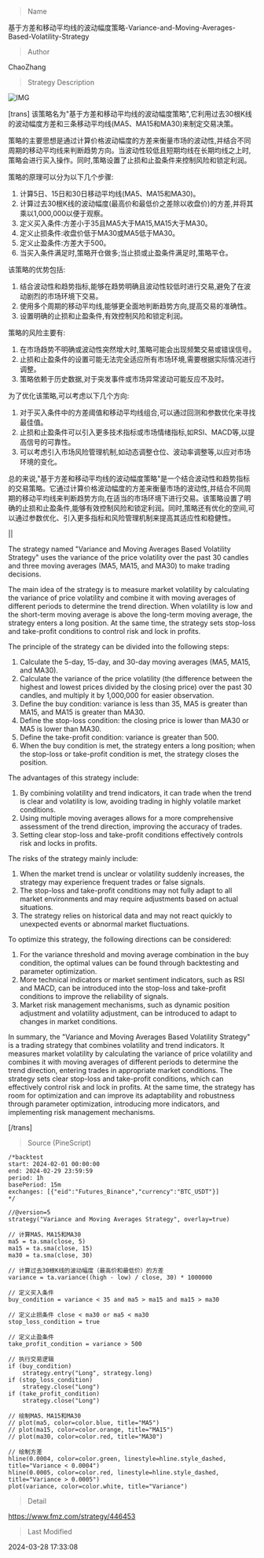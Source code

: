 
> Name

基于方差和移动平均线的波动幅度策略-Variance-and-Moving-Averages-Based-Volatility-Strategy

> Author

ChaoZhang

> Strategy Description

![IMG](https://www.fmz.com/upload/asset/a22f5e0918c30ba24b.png)

[trans]
该策略名为"基于方差和移动平均线的波动幅度策略",它利用过去30根K线的波动幅度方差和三条移动平均线(MA5、MA15和MA30)来制定交易决策。

策略的主要思想是通过计算价格波动幅度的方差来衡量市场的波动性,并结合不同周期的移动平均线来判断趋势方向。当波动性较低且短期均线在长期均线之上时,策略会进行买入操作。同时,策略设置了止损和止盈条件来控制风险和锁定利润。

策略的原理可以分为以下几个步骤:
1. 计算5日、15日和30日移动平均线(MA5、MA15和MA30)。
2. 计算过去30根K线的波动幅度(最高价和最低价之差除以收盘价)的方差,并将其乘以1,000,000以便于观察。
3. 定义买入条件:方差小于35且MA5大于MA15,MA15大于MA30。
4. 定义止损条件:收盘价低于MA30或MA5低于MA30。
5. 定义止盈条件:方差大于500。
6. 当买入条件满足时,策略开仓做多;当止损或止盈条件满足时,策略平仓。

该策略的优势包括:
1. 结合波动性和趋势指标,能够在趋势明确且波动性较低时进行交易,避免了在波动剧烈的市场环境下交易。
2. 使用多个周期的移动平均线,能够更全面地判断趋势方向,提高交易的准确性。
3. 设置明确的止损和止盈条件,有效控制风险和锁定利润。

策略的风险主要有:
1. 在市场趋势不明确或波动性突然增大时,策略可能会出现频繁交易或错误信号。
2. 止损和止盈条件的设置可能无法完全适应所有市场环境,需要根据实际情况进行调整。
3. 策略依赖于历史数据,对于突发事件或市场异常波动可能反应不及时。

为了优化该策略,可以考虑以下几个方向:
1. 对于买入条件中的方差阈值和移动平均线组合,可以通过回测和参数优化来寻找最佳值。
2. 止损和止盈条件可以引入更多技术指标或市场情绪指标,如RSI、MACD等,以提高信号的可靠性。
3. 可以考虑引入市场风险管理机制,如动态调整仓位、波动率调整等,以应对市场环境的变化。

总的来说,"基于方差和移动平均线的波动幅度策略"是一个结合波动性和趋势指标的交易策略。它通过计算价格波动幅度的方差来衡量市场的波动性,并结合不同周期的移动平均线来判断趋势方向,在适当的市场环境下进行交易。该策略设置了明确的止损和止盈条件,能够有效控制风险和锁定利润。同时,策略还有优化的空间,可以通过参数优化、引入更多指标和风险管理机制来提高其适应性和稳健性。

||

The strategy named "Variance and Moving Averages Based Volatility Strategy" uses the variance of the price volatility over the past 30 candles and three moving averages (MA5, MA15, and MA30) to make trading decisions.

The main idea of the strategy is to measure market volatility by calculating the variance of price volatility and combine it with moving averages of different periods to determine the trend direction. When volatility is low and the short-term moving average is above the long-term moving average, the strategy enters a long position. At the same time, the strategy sets stop-loss and take-profit conditions to control risk and lock in profits.

The principle of the strategy can be divided into the following steps:
1. Calculate the 5-day, 15-day, and 30-day moving averages (MA5, MA15, and MA30).
2. Calculate the variance of the price volatility (the difference between the highest and lowest prices divided by the closing price) over the past 30 candles, and multiply it by 1,000,000 for easier observation.
3. Define the buy condition: variance is less than 35, MA5 is greater than MA15, and MA15 is greater than MA30.
4. Define the stop-loss condition: the closing price is lower than MA30 or MA5 is lower than MA30.
5. Define the take-profit condition: variance is greater than 500.
6. When the buy condition is met, the strategy enters a long position; when the stop-loss or take-profit condition is met, the strategy closes the position.

The advantages of this strategy include:
1. By combining volatility and trend indicators, it can trade when the trend is clear and volatility is low, avoiding trading in highly volatile market conditions.
2. Using multiple moving averages allows for a more comprehensive assessment of the trend direction, improving the accuracy of trades.
3. Setting clear stop-loss and take-profit conditions effectively controls risk and locks in profits.

The risks of the strategy mainly include:
1. When the market trend is unclear or volatility suddenly increases, the strategy may experience frequent trades or false signals.
2. The stop-loss and take-profit conditions may not fully adapt to all market environments and may require adjustments based on actual situations.
3. The strategy relies on historical data and may not react quickly to unexpected events or abnormal market fluctuations.

To optimize this strategy, the following directions can be considered:
1. For the variance threshold and moving average combination in the buy condition, the optimal values can be found through backtesting and parameter optimization.
2. More technical indicators or market sentiment indicators, such as RSI and MACD, can be introduced into the stop-loss and take-profit conditions to improve the reliability of signals.
3. Market risk management mechanisms, such as dynamic position adjustment and volatility adjustment, can be introduced to adapt to changes in market conditions.

In summary, the "Variance and Moving Averages Based Volatility Strategy" is a trading strategy that combines volatility and trend indicators. It measures market volatility by calculating the variance of price volatility and combines it with moving averages of different periods to determine the trend direction, entering trades in appropriate market conditions. The strategy sets clear stop-loss and take-profit conditions, which can effectively control risk and lock in profits. At the same time, the strategy has room for optimization and can improve its adaptability and robustness through parameter optimization, introducing more indicators, and implementing risk management mechanisms.

[/trans]



> Source (PineScript)

``` pinescript
/*backtest
start: 2024-02-01 00:00:00
end: 2024-02-29 23:59:59
period: 1h
basePeriod: 15m
exchanges: [{"eid":"Futures_Binance","currency":"BTC_USDT"}]
*/

//@version=5
strategy("Variance and Moving Averages Strategy", overlay=true)

// 计算MA5、MA15和MA30
ma5 = ta.sma(close, 5)
ma15 = ta.sma(close, 15)
ma30 = ta.sma(close, 30)

// 计算过去30根K线的波动幅度（最高价和最低价）的方差
variance = ta.variance((high - low) / close, 30) * 1000000

// 定义买入条件
buy_condition = variance < 35 and ma5 > ma15 and ma15 > ma30

// 定义止损条件 close < ma30 or ma5 < ma30
stop_loss_condition = true

// 定义止盈条件
take_profit_condition = variance > 500

// 执行交易逻辑
if (buy_condition)
    strategy.entry("Long", strategy.long)
if (stop_loss_condition)
    strategy.close("Long")
if (take_profit_condition)
    strategy.close("Long")
    
// 绘制MA5、MA15和MA30
// plot(ma5, color=color.blue, title="MA5")
// plot(ma15, color=color.orange, title="MA15")
// plot(ma30, color=color.red, title="MA30")

// 绘制方差
hline(0.0004, color=color.green, linestyle=hline.style_dashed, title="Variance < 0.0004")
hline(0.0005, color=color.red, linestyle=hline.style_dashed, title="Variance > 0.0005")
plot(variance, color=color.white, title="Variance")

```

> Detail

https://www.fmz.com/strategy/446453

> Last Modified

2024-03-28 17:33:08
